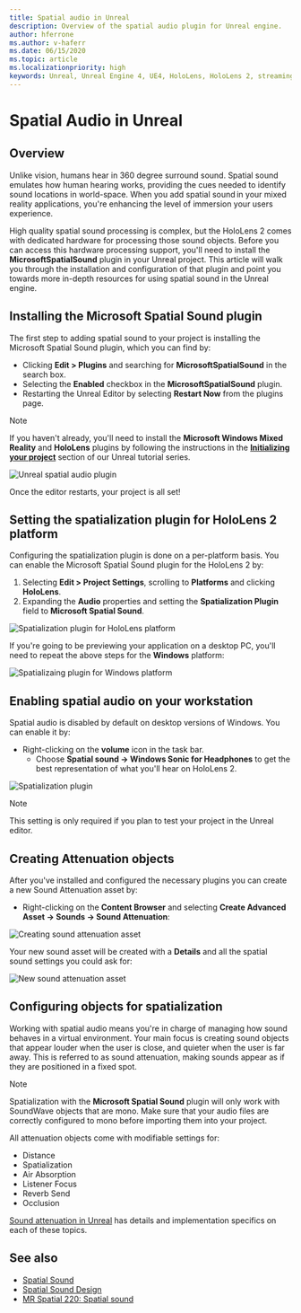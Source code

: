 ```yaml
---
title: Spatial audio in Unreal
description: Overview of the spatial audio plugin for Unreal engine.
author: hferrone
ms.author: v-haferr
ms.date: 06/15/2020
ms.topic: article
ms.localizationpriority: high
keywords: Unreal, Unreal Engine 4, UE4, HoloLens, HoloLens 2, streaming, remoting, mixed reality, development, getting started, features, new project, emulator, documentation, guides, features, holograms, game development
---
```

# Spatial Audio in Unreal

## Overview

Unlike vision, humans hear in 360 degree surround sound. Spatial sound emulates how human hearing works, providing the cues needed to identify sound locations in world-space. When you add spatial sound in your mixed reality applications, you're enhancing the level of immersion your users experience.  

High quality spatial sound processing is complex, but the HoloLens 2 comes with dedicated hardware for processing those sound objects.  Before you can access this hardware processing support, you'll need to install the **MicrosoftSpatialSound** plugin in your Unreal project. This article will walk you through the installation and configuration of that plugin and point you towards more in-depth resources for using spatial sound in the Unreal engine. 

## Installing the Microsoft Spatial Sound plugin 

The first step to adding spatial sound to your project is installing the Microsoft Spatial Sound plugin, which you can find by: 

* Clicking **Edit > Plugins** and searching for **MicrosoftSpatialSound** in the search box. 
* Selecting the **Enabled** checkbox in the **MicrosoftSpatialSound** plugin. 
* Restarting the Unreal Editor by selecting **Restart Now** from the plugins page. 

> [!NOTE]
> If you haven't already, you'll need to install the **Microsoft Windows Mixed Reality** and **HoloLens** plugins by following the instructions in the **[Initializing your project](unreal-uxt-ch2.md)** section of our Unreal tutorial series.

![Unreal spatial audio plugin](images/unreal-spatial-audio-img-01.png)

Once the editor restarts, your project is all set!


## Setting the spatialization plugin for HoloLens 2 platform
Configuring the spatialization plugin is done on a per-platform basis.  You can enable the Microsoft Spatial Sound plugin for the HoloLens 2 by:
1. Selecting **Edit > Project Settings**, scrolling to **Platforms** and clicking **HoloLens**.
2. Expanding the **Audio** properties and setting the **Spatialization Plugin** field to **Microsoft Spatial Sound**.

![Spatialization plugin for HoloLens platform](images/unreal-spatial-audio-img-02.png)

If you're going to be previewing your application on a desktop PC, you'll need to repeat the above steps for the **Windows** platform:

![Spatializaing plugin for Windows platform](images/unreal-spatial-audio-img-05.png)

## Enabling spatial audio on your workstation
Spatial audio is disabled by default on desktop versions of Windows. You can enable it by:
* Right-clicking on the **volume** icon in the task bar. 
    + Choose **Spatial sound -> Windows Sonic for Headphones** to get the best representation of what you'll hear on HoloLens 2.

![Spatialization plugin](images/unreal-spatial-audio-img-04.png)

> [!NOTE]
>This setting is only required if you plan to test your project in the Unreal editor.

## Creating Attenuation objects
After you've installed and configured the necessary plugins you can create a new Sound Attenuation asset by:
*  Right-clicking on the **Content Browser** and selecting **Create Advanced Asset -> Sounds -> Sound Attenuation**:

![Creating sound attenuation asset](images/unreal-spatial-audio-img-06.png)

Your new sound asset will be created with a **Details** and all the spatial sound settings you could ask for:

![New sound attenuation asset](images/unreal-spatial-audio-img-03.png)

## Configuring objects for spatialization
Working with spatial audio means you're in charge of managing how sound behaves in a virtual environment. Your main focus is creating sound objects that appear louder when the user is close, and quieter when the user is far away. This is referred to as sound attenuation, making sounds appear as if they are positioned in a fixed spot.

> [!NOTE]
> Spatialization with the **Microsoft Spatial Sound** plugin will only work with SoundWave objects that are mono. Make sure that your audio files are correctly configured to mono before importing them into your project.

All attenuation objects come with modifiable settings for:
* Distance
* Spatialization
* Air Absorption
* Listener Focus
* Reverb Send
* Occlusion

[Sound attenuation in Unreal](https://docs.unrealengine.com/Engine/Audio/DistanceModelAttenuation/index.html) has details and implementation specifics on each of these topics.


## See also
* [Spatial Sound](https://docs.microsoft.com/windows/mixed-reality/spatial-sound)
* [Spatial Sound Design](https://docs.microsoft.com/windows/mixed-reality/spatial-sound-design)
* [MR Spatial 220: Spatial sound](https://docs.microsoft.com/windows/mixed-reality/holograms-220)
